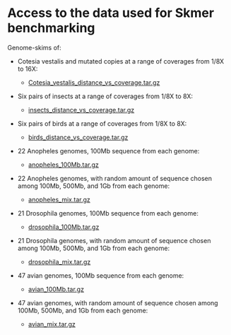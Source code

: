 # Access to the data used for Skmer benchmarking

Genome-skims of:

  - Cotesia vestalis and mutated copies at a range of coverages from 1/8X to 16X:
  
    - [Cotesia_vestalis_distance_vs_coverage.tar.gz](https://drive.google.com/file/d/1BtAEuKp7Ra6mkR6gs_D28-s0Fzk3G1Qu/view?usp=sharing)
  
  - Six pairs of insects at a range of coverages from 1/8X to 8X: 

    - [insects_distance_vs_coverage.tar.gz](https://drive.google.com/open?id=1zArmHdZov5FFXFqxii-Ay2X-CflT7Zj_)
  
  - Six pairs of birds at a range of coverages from 1/8X to 8X:
  
    - [birds_distance_vs_coverage.tar.gz](https://drive.google.com/open?id=1BFuvZNmbA13_fQMvLzjKhvZQkpKji1AS)

  - 22 Anopheles genomes, 100Mb sequence from each genome:
  
    - [anopheles_100Mb.tar.gz](https://drive.google.com/open?id=14ItzRb2OJgjN-msLiiR8JTUcdDz5BTCA)

  - 22 Anopheles genomes, with random amount of sequence chosen among 100Mb, 500Mb, and 1Gb from each genome:
  
    - [anopheles_mix.tar.gz](https://drive.google.com/open?id=1FOJPpOtk1vDO_mx2dNsEuBfq0w9MMI9r)

  - 21 Drosophila genomes, 100Mb sequence from each genome:
  
    - [drosophila_100Mb.tar.gz](https://drive.google.com/open?id=1aqumz-2QVe2WNEcFvPquqMdfUFq2WguP)

  - 21 Drosophila genomes, with random amount of sequence chosen among 100Mb, 500Mb, and 1Gb from each genome:
  
    - [drosophila_mix.tar.gz](https://drive.google.com/open?id=10sP7YHjEV_9QnjUQm-9kgGGlPkIaKI0i)

  - 47 avian genomes, 100Mb sequence from each genome:
  
    - [avian_100Mb.tar.gz](https://drive.google.com/open?id=1-YwJHoPnoVGys7QZhX1UsV2Nrn44gXey)

  - 47 avian genomes, with random amount of sequence chosen among 100Mb, 500Mb, and 1Gb from each genome:
  
    - [avian_mix.tar.gz](https://drive.google.com/open?id=1NpHqN5-kkrL5wgcOnElDF1R1fKe5Sbre)
